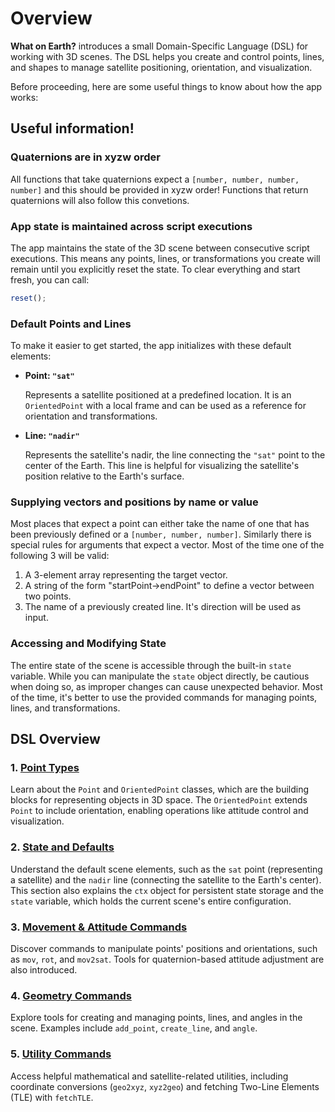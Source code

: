 # Overview

**What on Earth?** introduces a small Domain-Specific Language (DSL) for
working with 3D scenes. The DSL helps you create and control points, lines, and
shapes to manage satellite positioning, orientation, and visualization.

Before proceeding, here are some useful things to know about how the app works:

## Useful information!

### Quaternions are in xyzw order

All functions that take quaternions expect a `[number, number, number, number]`
and this should be provided in xyzw order! Functions that return quaternions
will also follow this convetions.

### App state is maintained across script executions

The app maintains the state of the 3D scene between consecutive script
executions. This means any points, lines, or transformations you create will
remain until you explicitly reset the state. To clear everything and start
fresh, you can call:

```javascript
reset();
```

### Default Points and Lines

To make it easier to get started, the app initializes with these default
elements:

- **Point: `"sat"`**  

  Represents a satellite positioned at a predefined location. It is an
`OrientedPoint` with a local frame and can be used as a reference for
orientation and transformations.

- **Line: `"nadir"`**  

  Represents the satellite's nadir, the line connecting the `"sat"` point to
the center of the Earth. This line is helpful for visualizing the satellite's
position relative to the Earth's surface.

### Supplying vectors and positions by name or value

Most places that expect a point can either take the name of one that has
been previously defined or a `[number, number, number]`. Similarly there
is special rules for arguments that expect a vector. Most of the time one of the
following 3 will be valid:

1. A 3-element array representing the target vector.
2. A string of the form "startPoint->endPoint" to define a vector between two points.
3. The name of a previously created line. It's direction will be used as input.


### Accessing and Modifying State

The entire state of the scene is accessible through the built-in `state`
variable. While you can manipulate the `state` object directly, be cautious
when doing so, as improper changes can cause unexpected behavior. Most of the
time, it's better to use the provided commands for managing points, lines, and
transformations.


## DSL Overview

### 1. [**Point Types**](/dsl/points)  

Learn about the `Point` and `OrientedPoint` classes, which are the building
blocks for representing objects in 3D space. The `OrientedPoint` extends
`Point` to include orientation, enabling operations like attitude control and
visualization.

### 2. [**State and Defaults**](#state-and-defaults)  

Understand the default scene elements, such as the `sat` point (representing a
satellite) and the `nadir` line (connecting the satellite to the Earth's
center). This section also explains the `ctx` object for persistent state
storage and the `state` variable, which holds the current scene's entire
configuration.

### 3. [**Movement & Attitude Commands**](/dsl/movement-and-attitude)  

Discover commands to manipulate points' positions and orientations, such as
`mov`, `rot`, and `mov2sat`. Tools for quaternion-based attitude adjustment are
also introduced.

### 4. [**Geometry Commands**](#geometry-commands)  

Explore tools for creating and managing points, lines, and angles in the scene.
Examples include `add_point`, `create_line`, and `angle`.

### 5. [**Utility Commands**](#utility-commands)  

Access helpful mathematical and satellite-related utilities, including
coordinate conversions (`geo2xyz`, `xyz2geo`) and fetching Two-Line Elements
(TLE) with `fetchTLE`.
